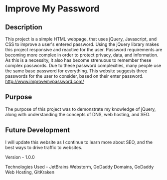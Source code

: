# Improve My Password

## Description
This project is a simple HTML webpage, that uses jQuery, Javascript, and CSS to improve a user's entered password. Using the jQuery library makes this project responsive and reactive for the user. Password requirements are becoming more complex in order to protect privacy, data, and information. As this is a necessity, it also has become strenuous to remember these complex passwords. Due to these password complexities, many people use the same base password for everything. This website suggests three passwords for the user to consider, based on their enter password.
http://www.improvemypassword.com/

## Purpose
The purpose of this project was to demonstrate my knowledge of jQuery, along with understanding the concepts of DNS, web hosting, and SEO.

## Future Development
I will update this website as I continue to learn more about SEO, and the best ways to drive traffic to websites.

Version - 1.0.0

Technologies Used - JetBrains Webstorm, GoDaddy Domains, GoDaddy Web Hosting, GitKraken

